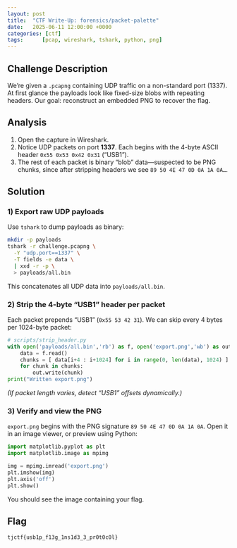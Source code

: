 ```yaml
---
layout: post
title:  "CTF Write-Up: forensics/packet-palette"
date:   2025-06-11 12:00:00 +0000
categories: [ctf]
tags:      [pcap, wireshark, tshark, python, png]
---
```


## Challenge Description

We’re given a `.pcapng` containing UDP traffic on a non-standard port (1337). At first glance the payloads look like fixed-size blobs with repeating headers. Our goal: reconstruct an embedded PNG to recover the flag.

## Analysis

1. Open the capture in Wireshark.
2. Notice UDP packets on port **1337**. Each begins with the 4-byte ASCII header `0x55 0x53 0x42 0x31` (“USB1”).
3. The rest of each packet is binary “blob” data—suspected to be PNG chunks, since after stripping headers we see `89 50 4E 47 0D 0A 1A 0A…`.

## Solution

### 1) Export raw UDP payloads

Use `tshark` to dump payloads as binary:

```bash
mkdir -p payloads
tshark -r challenge.pcapng \
  -Y "udp.port==1337" \
  -T fields -e data \
  | xxd -r -p \
  > payloads/all.bin
```

This concatenates all UDP data into `payloads/all.bin`.

### 2) Strip the 4-byte “USB1” header per packet

Each packet prepends “USB1” (`0x55 53 42 31`). We can skip every 4 bytes per 1024-byte packet:

```python
# scripts/strip_header.py
with open('payloads/all.bin','rb') as f, open('export.png','wb') as out:
    data = f.read()
    chunks = [ data[i+4 : i+1024] for i in range(0, len(data), 1024) ]
    for chunk in chunks:
        out.write(chunk)
print("Written export.png")
```

_(If packet length varies, detect “USB1” offsets dynamically.)_

### 3) Verify and view the PNG

`export.png` begins with the PNG signature `89 50 4E 47 0D 0A 1A 0A`. Open it in an image viewer, or preview using Python:

```python
import matplotlib.pyplot as plt
import matplotlib.image as mpimg

img = mpimg.imread('export.png')
plt.imshow(img)
plt.axis('off')
plt.show()
```

You should see the image containing your flag.

## Flag

```
tjctf{usb1p_f13g_1ns1d3_3_pr0t0c0l}
```

